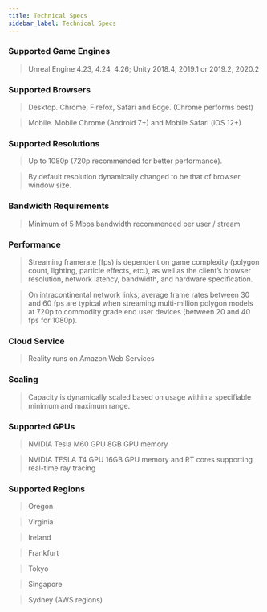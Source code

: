 ```yaml
---
title: Technical Specs
sidebar_label: Technical Specs
---
```


### Supported Game Engines

> Unreal Engine 4.23, 4.24, 4.26;
> Unity 2018.4, 2019.1 or 2019.2, 2020.2

### Supported Browsers

> Desktop. Chrome, Firefox, Safari and Edge.
> (Chrome performs best)

> Mobile. Mobile Chrome (Android 7+) and Mobile Safari (iOS 12+).

### Supported Resolutions

> Up to 1080p (720p recommended for better performance).

> By default resolution dynamically changed to be that of browser window size.

### Bandwidth Requirements

> Minimum of 5 Mbps bandwidth recommended per user / stream

### Performance

> Streaming framerate (fps) is dependent on game complexity (polygon count, lighting, particle effects, etc.), as well as the client’s browser resolution, network latency, bandwidth, and hardware specification.

> On intracontinental network links, average frame rates between 30 and 60 fps are typical when streaming multi-million polygon models at 720p to commodity grade end user devices (between 20 and 40 fps for 1080p).

### Cloud Service

> Reality runs on Amazon Web Services

### Scaling

> Capacity is dynamically scaled based on usage within a specifiable minimum and maximum range.

### Supported GPUs

> NVIDIA Tesla M60 GPU
> 8GB GPU memory

> NVIDIA TESLA T4 GPU
> 16GB GPU memory and RT cores supporting real-time ray tracing



### Supported Regions

> Oregon

> Virginia

> Ireland

> Frankfurt

> Tokyo

> Singapore

> Sydney (AWS regions)
